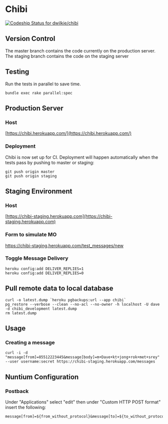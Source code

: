# Chibi

[ ![Codeship Status for dwilkie/chibi](https://codeship.com/projects/4c47a5c0-4ea0-0132-eccb-323959f31113/status)](https://codeship.com/projects/47766)

## Version Control

The master branch contains the code currently on the production server.
The staging branch contains the code on the staging server

## Testing

Run the tests in parallel to save time.

```
bundle exec rake parallel:spec
```

## Production Server

### Host

[https://chibi.herokuapp.com/](https://chibi.herokuapp.com/)

### Deployment

Chibi is now set up for CI. Deployment will happen automatically when the tests pass by pushing to master or staging:

```
git push origin master
git push origin staging
```

## Staging Environment

### Host

[https://chibi-staging.herokuapp.com](https://chibi-staging.herokuapp.com)

### Form to simulate MO

https://chibi-staging.herokuapp.com/test_messages/new

### Toggle Message Delivery

```
heroku config:add DELIVER_REPLIES=1
heroku config:add DELIVER_REPLIES=0
```
## Pull remote data to local database

```
curl -o latest.dump `heroku pgbackups:url --app chibi`
pg_restore --verbose --clean --no-acl --no-owner -h localhost -U dave -d chibi_development latest.dump
rm latest.dump
```

## Usage

### Creating a message

```
curl -i -d "message[from]=85512223445&message[body]=m+Dave+kt+jong+rok+met+srey" --user username:secret https://chibi-staging.herokuapp.com/messages
```

## Nuntium Configuration

### Postback

Under "Applications" select "edit" then under "Custom HTTP POST format" insert the following:

```
message[from]=${from_without_protocol}&message[to]=${to_without_protocol}&message[subject]=${subject}&message[guid]=${guid}&message[application]=${application}&message[channel]=${channel}&message[body]=${body}
```
